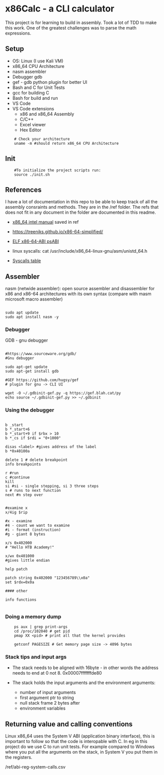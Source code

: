 # x86Calc - a CLI calculator

This project is for learning to build in assembly. Took a lot of TDD to make this work. One of the greatest challenges was to parse the math expressions.

## Setup

- OS: Linux (I use Kali VM)
- x86_64 CPU Architecture
- nasm assembler
- Debugger gdb
- gef - gdb python plugin for better UI
- Bash and C for Unit Tests
- gcc for building C
- Bash for build and run
- VS Code
- VS Code extensions
    - x86 and x86_64 Assembly
    - C/C++
    - Excel viewer
    - Hex Editor

```shell
    # Check your architecture
    uname -m #should return x86_64 CPU Architecture
```

## Init

```shell
    #To initialize the project scripts run:
    source ./init.sh
```

## References

I have a lot of documentation in this repo to be able to keep track of all the assembly consraints and methods. They are in the /ref folder. The refs that does not fit in any document in the folder are documented in this readme.

- [x86_64 intel manual](https://www.intel.com/content/dam/www/public/us/en/documents/manuals/64-ia-32-architectures-software-developer-instruction-set-reference-manual-325383.pdf) saved in ref

- https://treeniks.github.io/x86-64-simplified/

- [ELF x86-64-ABI psABI](https://gitlab.com/x86-psABIs/x86-64-ABI)

- linux syscalls: cat /usr/include/x86_64-linux-gnu/asm/unistd_64.h

- [Syscalls table](https://filippo.io/linux-syscall-table/)

## Assembler

nasm (netwide assembler): open source assembler and disassembler for x86 and x86-64 architectures with its own syntax (compare with masm microsoft macro assembler)

```shell

sudo apt update
sudo apt install nasm -y

```

### Debugger

GDB - gnu debugger

```shell

#https://www.sourceware.org/gdb/
#Gnu debugger

sudo apt-get update
sudo apt-get install gdb

#GEF https://github.com/hugsy/gef
# plugin for gnu -> CLI UI

wget -O ~/.gdbinit-gef.py -q https://gef.blah.cat/py
echo source ~/.gdbinit-gef.py >> ~/.gdbinit

```

### Using the debugger


```shell

b _start
b *_start+6
b *_start+9 if $rbx > 10
b *_cs if $rdi = "0+1000"

disas <label> #gives address of the label
b *0x40100a

delete 1 # delete breakpoint
info breakpoints

r #run
c #continue
kill
si #si - single stepping, si 3 three steps
s # runs to next function
next #n step over


#examine x
x/4ig $rip

#x - examine
#4 - count we want to examine
#i - format (instruction)
#g - giant 8 bytes

x/s 0x402000
# "Hello HTB Academy!"

x/wx 0x401000
#gives little endian

help patch

patch string 0x402000 "123456789\\x0a" 
set $rdx=0x0a

#### other

info functions


```

### Doing a memory dump

```shell
    ps aux | grep print-args
    cd /proc/102040 # get pid
    pmap XX <pid> # print all that the kernel provides

    getconf PAGESIZE # Get memory page size -> 4096 bytes  

```

### Stack tips and input args

- The stack needs to be aligned with 16byte - in other words the address needs to end at 0 not 8. 0x00007fffffffde80

- The stack holds the input arguments and the environment arguments:
    - number of input arguments
    - first argument ptr to string
    - null stack frame 2 bytes  after
    - environment variables

## Returning value and calling conventions

Linux x86_64 uses the System V ABI (application binary interface), this is important to follow so that the code is interopable with C. In eg in this project do we use C to run unit tests. For example compared to Windows where you put all the arguments on the stack, in System V you put them in the registers.

/ref/abi-reg-system-calls.csv
